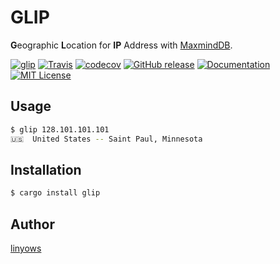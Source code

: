 GLIP
==

**G**eographic **L**ocation for **IP** Address with [MaxmindDB](https://www.maxmind.com/en/open-source-data-and-api-for-ip-geolocation).

[![glip](https://img.shields.io/crates/v/glip.svg)][crates]
[![Travis](https://img.shields.io/travis/linyows/glip.svg?style=for-the-badge)][travis]
[![codecov](https://img.shields.io/codecov/c/github/linyows/glip.svg?style=for-the-badge)][codecov]
[![GitHub release](http://img.shields.io/github/release/linyows/glip.svg?style=for-the-badge)][release]
[![Documentation](http://img.shields.io/badge/rust-documentation-blue.svg?style=for-the-badge)][rustdocs]
[![MIT License](http://img.shields.io/badge/license-MIT-blue.svg?style=for-the-badge)][license]

[crates]: https://crates.io/crates/glip
[travis]: https://travis-ci.org/linyows/glip
[codecov]: https://codecov.io/gh/linyows/glip
[release]: https://github.com/linyows/glip/releases
[rustdocs]: https://docs.rs/glip
[license]: https://github.com/linyows/glip/blob/master/LICENSE

Usage
--

```sh
$ glip 128.101.101.101
🇺🇸  United States -- Saint Paul, Minnesota
```
Installation
--

```sh
$ cargo install glip
```

Author
--

[linyows](https://github.com/linyows)
